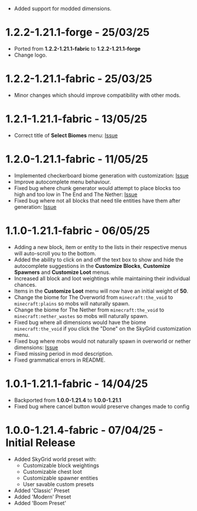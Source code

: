 * Added support for modded dimensions.

# 1.2.2-1.21.1-forge - 25/03/25

* Ported from **1.2.2-1.21.1-fabric** to **1.2.2-1.21.1-forge**
* Change logo.

# 1.2.2-1.21.1-fabric - 25/03/25

* Minor changes which should improve compatibility with other mods.

# 1.2.1-1.21.1-fabric - 13/05/25

* Correct title of **Select Biomes** menu: [Issue](https://github.com/Spacerulerwill/SkyGrid-Reloaded/issues/9)

# 1.2.0-1.21.1-fabric - 11/05/25

* Implemented checkerboard biome generation with
  customization: [Issue](https://github.com/Spacerulerwill/SkyGrid-Reloaded/issues/7)
* Improve autocomplete menu behaviour.
* Fixed bug where chunk generator would attempt to place blocks too high and too low in The End and The
  Nether: [Issue](https://github.com/Spacerulerwill/SkyGrid-Reloaded/issues/6)
* Fixed bug where not all blocks that need tile entities have them after
  generation: [Issue](https://github.com/Spacerulerwill/SkyGrid-Reloaded/issues/8)

# 1.1.0-1.21.1-fabric - 06/05/25

* Adding a new block, item or entity to the lists in their respective menus will auto-scroll you to the bottom.
* Added the ability to click on and off the text box to show and hide the autocomplete suggestions in the **Customize
  Blocks**, **Customize Spawners** and **Customize Loot** menus.
* Increased all block and loot weightings while maintaining their individual chances.
* Items in the **Customize Loot** menu will now have an initial weight of **50**.
* Change the biome for The Overworld from `minecraft:the_void` to `minecraft:plains`  so mobs will naturally spawn.
* Change the biome for The Nether from `minecraft:the_void` to `minecraft:nether_wastes` so mobs will naturally spawn.
* Fixed bug where all dimensions would have the biome `minecraft:the_void` if you click the "Done" on the SkyGrid
  customization menu.
* Fixed bug where mobs would not naturally spawn in overworld or nether
  dimensions: [Issue](https://github.com/Spacerulerwill/SkyGrid-Reloaded/issues/5)
* Fixed missing period in mod description.
* Fixed grammatical errors in README.

# 1.0.1-1.21.1-fabric - 14/04/25

* Backported from **1.0.0-1.21.4** to **1.0.0-1.21.1**
* Fixed bug where cancel button would preserve changes made to config

# 1.0.0-1.21.4-fabric - 07/04/25 - Initial Release

* Added SkyGrid world preset with:
    * Customizable block weightings
    * Customizable chest loot
    * Customizable spawner entities
    * User savable custom presets
* Added 'Classic' Preset
* Added 'Modern' Preset
* Added 'Boom Preset'
